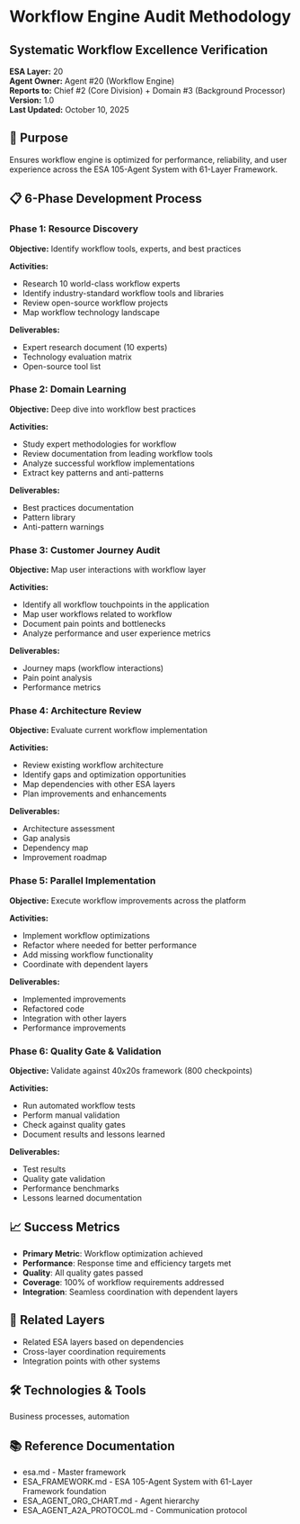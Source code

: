 # Workflow Engine Audit Methodology
## Systematic Workflow Excellence Verification

**ESA Layer:** 20  
**Agent Owner:** Agent #20 (Workflow Engine)  
**Reports to:** Chief #2 (Core Division) + Domain #3 (Background Processor)  
**Version:** 1.0  
**Last Updated:** October 10, 2025

## 🎯 Purpose
Ensures workflow engine is optimized for performance, reliability, and user experience across the ESA 105-Agent System with 61-Layer Framework.

## 📋 6-Phase Development Process

### Phase 1: Resource Discovery
**Objective:** Identify workflow tools, experts, and best practices

**Activities:**
- Research 10 world-class workflow experts
- Identify industry-standard workflow tools and libraries
- Review open-source workflow projects
- Map workflow technology landscape

**Deliverables:**
- Expert research document (10 experts)
- Technology evaluation matrix
- Open-source tool list

### Phase 2: Domain Learning
**Objective:** Deep dive into workflow best practices

**Activities:**
- Study expert methodologies for workflow
- Review documentation from leading workflow tools
- Analyze successful workflow implementations
- Extract key patterns and anti-patterns

**Deliverables:**
- Best practices documentation
- Pattern library
- Anti-pattern warnings

### Phase 3: Customer Journey Audit
**Objective:** Map user interactions with workflow layer

**Activities:**
- Identify all workflow touchpoints in the application
- Map user workflows related to workflow
- Document pain points and bottlenecks
- Analyze performance and user experience metrics

**Deliverables:**
- Journey maps (workflow interactions)
- Pain point analysis
- Performance metrics

### Phase 4: Architecture Review
**Objective:** Evaluate current workflow implementation

**Activities:**
- Review existing workflow architecture
- Identify gaps and optimization opportunities
- Map dependencies with other ESA layers
- Plan improvements and enhancements

**Deliverables:**
- Architecture assessment
- Gap analysis
- Dependency map
- Improvement roadmap

### Phase 5: Parallel Implementation
**Objective:** Execute workflow improvements across the platform

**Activities:**
- Implement workflow optimizations
- Refactor where needed for better performance
- Add missing workflow functionality
- Coordinate with dependent layers

**Deliverables:**
- Implemented improvements
- Refactored code
- Integration with other layers
- Performance improvements

### Phase 6: Quality Gate & Validation
**Objective:** Validate against 40x20s framework (800 checkpoints)

**Activities:**
- Run automated workflow tests
- Perform manual validation
- Check against quality gates
- Document results and lessons learned

**Deliverables:**
- Test results
- Quality gate validation
- Performance benchmarks
- Lessons learned documentation

## 📈 Success Metrics
- **Primary Metric**: Workflow optimization achieved
- **Performance**: Response time and efficiency targets met
- **Quality**: All quality gates passed
- **Coverage**: 100% of workflow requirements addressed
- **Integration**: Seamless coordination with dependent layers

## 🔗 Related Layers
- Related ESA layers based on dependencies
- Cross-layer coordination requirements
- Integration points with other systems

## 🛠️ Technologies & Tools
Business processes, automation

## 📚 Reference Documentation
- esa.md - Master framework
- ESA_FRAMEWORK.md - ESA 105-Agent System with 61-Layer Framework foundation
- ESA_AGENT_ORG_CHART.md - Agent hierarchy
- ESA_AGENT_A2A_PROTOCOL.md - Communication protocol
